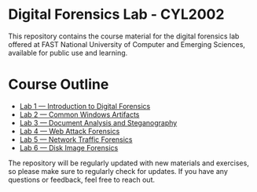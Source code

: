 # Digital Forensics Lab - CYL2002

This repository contains the course material for the digital forensics lab offered at FAST National University of Computer and Emerging Sciences, available for public use and learning.

# Course Outline

- [Lab 1 — Introduction to Digital Forensics](/Lab%201/)
- [Lab 2 — Common Windows Artifacts](/Lab%202/)
- [Lab 3 — Document Analysis and Steganography](/Lab%203/)
- [Lab 4 — Web Attack Forensics](/Lab%204/)
- [Lab 5 — Network Traffic Forensics](/Lab%205/)
- [Lab 6 — Disk Image Forensics](/Lab%206/)

The repository will be regularly updated with new materials and exercises, so please make sure to regularly check for updates. If you have any questions or feedback, feel free to reach out.